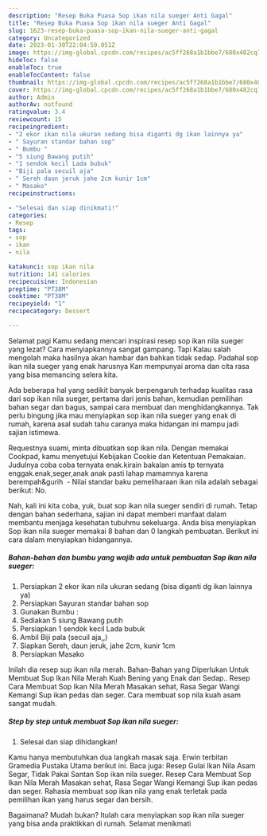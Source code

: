 ```yaml
---
description: "Resep Buka Puasa Sop ikan nila sueger Anti Gagal"
title: "Resep Buka Puasa Sop ikan nila sueger Anti Gagal"
slug: 1623-resep-buka-puasa-sop-ikan-nila-sueger-anti-gagal
category: Uncategorized
date: 2023-01-30T22:04:59.051Z
image: https://img-global.cpcdn.com/recipes/ac5ff268a1b1bbe7/680x482cq70/sop-ikan-nila-sueger-foto-resep-utama.jpg
hideToc: false
enableToc: true
enableTocContent: false
thumbnail: https://img-global.cpcdn.com/recipes/ac5ff268a1b1bbe7/680x482cq70/sop-ikan-nila-sueger-foto-resep-utama.jpg
cover: https://img-global.cpcdn.com/recipes/ac5ff268a1b1bbe7/680x482cq70/sop-ikan-nila-sueger-foto-resep-utama.jpg
author: Admin
authorAv: notfound
ratingvalue: 3.4
reviewcount: 15
recipeingredient:
- "2 ekor ikan nila ukuran sedang bisa diganti dg ikan lainnya ya"
- " Sayuran standar bahan sop"
- " Bumbu "
- "5 siung Bawang putih"
- "1 sendok kecil Lada bubuk"
- "Biji pala secuil aja"
- " Sereh daun jeruk jahe 2cm kunir 1cm"
- " Masako"
recipeinstructions:

- "Selesai dan siap dinikmati!"
categories:
- Resep
tags:
- sop
- ikan
- nila

katakunci: sop ikan nila 
nutrition: 141 calories
recipecuisine: Indonesian
preptime: "PT38M"
cooktime: "PT38M"
recipeyield: "1"
recipecategory: Dessert

---
```



Selamat pagi Kamu sedang mencari inspirasi resep sop ikan nila sueger yang lezat? Cara menyiapkannya sangat gampang. Tapi Kalau salah mengolah maka hasilnya akan hambar dan bahkan tidak sedap. Padahal sop ikan nila sueger yang enak harusnya Kan mempunyai aroma dan cita rasa yang bisa memancing selera kita.


Ada beberapa hal yang sedikit banyak berpengaruh terhadap kualitas rasa dari sop ikan nila sueger, pertama dari jenis bahan, kemudian pemilihan bahan segar dan bagus, sampai cara membuat dan menghidangkannya. Tak perlu bingung jika mau menyiapkan sop ikan nila sueger yang enak di rumah, karena asal sudah tahu caranya maka hidangan ini mampu jadi sajian istimewa.

Requestnya suami, minta dibuatkan sop ikan nila. Dengan memakai Cookpad, kamu menyetujui Kebijakan Cookie dan Ketentuan Pemakaian. Judulnya coba coba ternyata enak.kirain bakalan amis tp ternyata enggak.enak,seger,anak anak pasti lahap mamamnya karena berempah&amp;gurih ️ - Nilai standar baku pemeliharaan ikan nila adalah sebagai berikut: No.


Nah, kali ini kita coba, yuk, buat sop ikan nila sueger sendiri di rumah. Tetap dengan bahan sederhana, sajian ini dapat memberi manfaat dalam membantu menjaga kesehatan tubuhmu sekeluarga. Anda bisa menyiapkan Sop ikan nila sueger memakai 8 bahan dan 0 langkah pembuatan. Berikut ini cara dalam menyiapkan hidangannya.

<!--inarticleads1-->

##### Bahan-bahan dan bumbu yang wajib ada untuk pembuatan Sop ikan nila sueger:

1. Persiapkan 2 ekor ikan nila ukuran sedang (bisa diganti dg ikan lainnya ya)
1. Persiapkan  Sayuran standar bahan sop
1. Gunakan  Bumbu :
1. Sediakan 5 siung Bawang putih
1. Persiapkan 1 sendok kecil Lada bubuk
1. Ambil Biji pala (secuil aja,,)
1. Siapkan  Sereh, daun jeruk, jahe 2cm, kunir 1cm
1. Persiapkan  Masako


Inilah dia resep sup ikan nila merah. Bahan-Bahan yang Diperlukan Untuk Membuat Sup Ikan Nila Merah Kuah Bening yang Enak dan Sedap.. Resep Cara Membuat Sop Ikan Nila Merah Masakan sehat, Rasa Segar Wangi Kemangi Sup ikan pedas dan seger. Cara membuat sop nila kuah asam sangat mudah. 

<!--inarticleads2-->

##### Step by step untuk membuat Sop ikan nila sueger:


1. Selesai dan siap dihidangkan!

Kamu hanya membutuhkan dua langkah masak saja. Erwin terbitan Gramedia Pustaka Utama berikut ini. Baca juga: Resep Gulai Ikan Nila Asam Segar, Tidak Pakai Santan Sop ikan nila sueger. Resep Cara Membuat Sop Ikan Nila Merah Masakan sehat, Rasa Segar Wangi Kemangi Sup ikan pedas dan seger. Rahasia membuat sop ikan nila yang enak terletak pada pemilihan ikan yang harus segar dan bersih. 

Bagaimana? Mudah bukan? Itulah cara menyiapkan sop ikan nila sueger yang bisa anda praktikkan di rumah. Selamat menikmati

